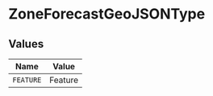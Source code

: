 # ZoneForecastGeoJSONType


## Values

| Name      | Value     |
| --------- | --------- |
| `FEATURE` | Feature   |